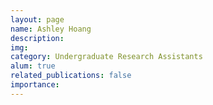 ```yaml
---
layout: page
name: Ashley Hoang
description:
img:
category: Undergraduate Research Assistants
alum: true
related_publications: false
importance:
---
```

